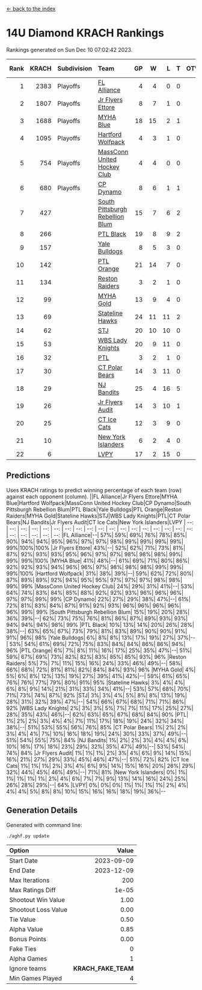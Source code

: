 [<- back to the index](readme.md)
# 14U Diamond KRACH Rankings
Rankings generated on Sun Dec 10 07:02:42 2023.

Rank|KRACH|Subdivision|Team|GP|W|L|T|OTW|OTL|SoS|Exp Wins|Win Diff
---:|---:|:---|:---|---:|---:|---:|---:|---:|---:|---:|---:|---:
1|2383|Playoffs|[FL Alliance](https://gamesheetstats.com/seasons/3663/teams/156905/schedule)|4|4|0|0|0|0|77|4.8|-0.0
2|1807|Playoffs|[Jr Flyers Ettore](https://gamesheetstats.com/seasons/3663/teams/140817/schedule)|8|7|1|0|0|1|342|7.9|0.0
3|1688|Playoffs|[MYHA Blue](https://gamesheetstats.com/seasons/3663/teams/140816/schedule)|18|15|2|1|2|0|342|16.4|0.0
4|1095|Playoffs|[Hartford Wolfpack](https://gamesheetstats.com/seasons/3663/teams/140814/schedule)|4|3|1|0|0|1|492|3.9|0.0
5|754|Playoffs|[MassConn United Hockey Club](https://gamesheetstats.com/seasons/3663/teams/140810/schedule)|4|4|0|0|0|0|23|4.9|0.0
6|680|Playoffs|[CP Dynamo](https://gamesheetstats.com/seasons/3663/teams/140823/schedule)|8|6|1|1|0|0|286|7.4|0.0
7|427||[South Pittsburgh Rebellion Blum](https://gamesheetstats.com/seasons/3663/teams/140812/schedule)|15|7|6|2|0|0|715|8.9|0.0
8|266||[PTL Black](https://gamesheetstats.com/seasons/3663/teams/140815/schedule)|19|8|9|2|0|0|797|9.8|-0.0
9|157||[Yale Bulldogs](https://gamesheetstats.com/seasons/3663/teams/156906/schedule)|8|5|3|0|1|0|125|5.9|0.0
10|142||[PTL Orange](https://gamesheetstats.com/seasons/3663/teams/140821/schedule)|21|14|7|0|1|1|149|14.9|0.0
11|134||[Reston Raiders](https://gamesheetstats.com/seasons/3663/teams/140829/schedule)|3|2|1|0|0|0|124|2.9|0.0
12|99||[MYHA Gold](https://gamesheetstats.com/seasons/3663/teams/140824/schedule)|13|9|4|0|0|1|55|9.9|0.0
13|69||[Stateline Hawks](https://gamesheetstats.com/seasons/3663/teams/140813/schedule)|24|11|11|2|1|1|260|12.9|0.0
14|62||[STJ](https://gamesheetstats.com/seasons/3663/teams/140822/schedule)|20|10|10|0|1|0|161|10.9|0.0
15|53||[WBS Lady Knights](https://gamesheetstats.com/seasons/3663/teams/140825/schedule)|20|9|11|0|0|0|304|9.9|0.0
16|32||[PTL](https://gamesheetstats.com/seasons/3663/teams/140827/schedule)|3|2|1|0|0|0|18|2.9|0.0
17|30||[CT Polar Bears](https://gamesheetstats.com/seasons/3663/teams/140818/schedule)|14|3|11|0|0|0|485|3.9|0.0
18|29||[NJ Bandits](https://gamesheetstats.com/seasons/3663/teams/140811/schedule)|25|4|16|5|0|0|444|7.4|0.0
19|26||[Jr Flyers Audit](https://gamesheetstats.com/seasons/3663/teams/140819/schedule)|14|3|10|1|0|0|155|4.4|0.0
20|25||[CT Ice Cats](https://gamesheetstats.com/seasons/3663/teams/140826/schedule)|12|3|9|0|0|1|301|3.9|0.0
21|10||[New York Islanders](https://gamesheetstats.com/seasons/3663/teams/140832/schedule)|6|2|4|0|0|0|33|2.9|0.0
22|6||[LVPY](https://gamesheetstats.com/seasons/3663/teams/140820/schedule)|17|2|15|0|0|0|56|2.9|0.0

## Predictions
Uses KRACH ratings to predict winning percentage of each team (row) against each opponent (column).
||FL Alliance|Jr Flyers Ettore|MYHA Blue|Hartford Wolfpack|MassConn United Hockey Club|CP Dynamo|South Pittsburgh Rebellion Blum|PTL Black|Yale Bulldogs|PTL Orange|Reston Raiders|MYHA Gold|Stateline Hawks|STJ|WBS Lady Knights|PTL|CT Polar Bears|NJ Bandits|Jr Flyers Audit|CT Ice Cats|New York Islanders|LVPY
| --: | --: | --: | --: | --: | --: | --: | --: | --: | --: | --: | --: | --: | --: | --: | --: | --: | --: | --: | --: | --: | --: | --: 
|FL Alliance|--| 57%| 59%| 69%| 76%| 78%| 85%| 90%| 94%| 94%| 95%| 96%| 97%| 97%| 98%| 99%| 99%| 99%| 99%| 99%|100%|100%
|Jr Flyers Ettore| 43%|--| 52%| 62%| 71%| 73%| 81%| 87%| 92%| 93%| 93%| 95%| 96%| 97%| 97%| 98%| 98%| 98%| 99%| 99%| 99%|100%
|MYHA Blue| 41%| 48%|--| 61%| 69%| 71%| 80%| 86%| 92%| 92%| 93%| 94%| 96%| 96%| 97%| 98%| 98%| 98%| 99%| 99%| 99%|100%
|Hartford Wolfpack| 31%| 38%| 39%|--| 59%| 62%| 72%| 80%| 87%| 89%| 89%| 92%| 94%| 95%| 95%| 97%| 97%| 97%| 98%| 98%| 99%| 99%
|MassConn United Hockey Club| 24%| 29%| 31%| 41%|--| 53%| 64%| 74%| 83%| 84%| 85%| 88%| 92%| 92%| 93%| 96%| 96%| 96%| 97%| 97%| 99%| 99%
|CP Dynamo| 22%| 27%| 29%| 38%| 47%|--| 61%| 72%| 81%| 83%| 84%| 87%| 91%| 92%| 93%| 96%| 96%| 96%| 96%| 96%| 99%| 99%
|South Pittsburgh Rebellion Blum| 15%| 19%| 20%| 28%| 36%| 39%|--| 62%| 73%| 75%| 76%| 81%| 86%| 87%| 89%| 93%| 93%| 94%| 94%| 94%| 98%| 99%
|PTL Black| 10%| 13%| 14%| 20%| 26%| 28%| 38%|--| 63%| 65%| 67%| 73%| 79%| 81%| 83%| 89%| 90%| 90%| 91%| 91%| 96%| 98%
|Yale Bulldogs|  6%|  8%|  8%| 13%| 17%| 19%| 27%| 37%|--| 53%| 54%| 61%| 69%| 72%| 75%| 83%| 84%| 84%| 86%| 86%| 94%| 96%
|PTL Orange|  6%|  7%|  8%| 11%| 16%| 17%| 25%| 35%| 47%|--| 51%| 59%| 67%| 69%| 73%| 82%| 82%| 83%| 85%| 85%| 93%| 96%
|Reston Raiders|  5%|  7%|  7%| 11%| 15%| 16%| 24%| 33%| 46%| 49%|--| 58%| 66%| 68%| 72%| 81%| 81%| 82%| 84%| 84%| 93%| 96%
|MYHA Gold|  4%|  5%|  6%|  8%| 12%| 13%| 19%| 27%| 39%| 41%| 42%|--| 59%| 61%| 65%| 76%| 76%| 77%| 79%| 80%| 91%| 95%
|Stateline Hawks|  3%|  4%|  4%|  6%|  8%|  9%| 14%| 21%| 31%| 33%| 34%| 41%|--| 53%| 57%| 68%| 70%| 71%| 73%| 74%| 87%| 92%
|STJ|  3%|  3%|  4%|  5%|  8%|  8%| 13%| 19%| 28%| 31%| 32%| 39%| 47%|--| 54%| 66%| 67%| 68%| 71%| 71%| 86%| 92%
|WBS Lady Knights|  2%|  3%|  3%|  5%|  7%|  7%| 11%| 17%| 25%| 27%| 28%| 35%| 43%| 46%|--| 62%| 63%| 65%| 67%| 68%| 84%| 90%
|PTL|  1%|  2%|  2%|  3%|  4%|  4%|  7%| 11%| 17%| 18%| 19%| 24%| 32%| 34%| 38%|--| 51%| 53%| 55%| 56%| 76%| 85%
|CT Polar Bears|  1%|  2%|  2%|  3%|  4%|  4%|  7%| 10%| 16%| 18%| 19%| 24%| 30%| 33%| 37%| 49%|--| 51%| 54%| 55%| 75%| 84%
|NJ Bandits|  1%|  2%|  2%|  3%|  4%|  4%|  6%| 10%| 16%| 17%| 18%| 23%| 29%| 32%| 35%| 47%| 49%|--| 53%| 54%| 74%| 84%
|Jr Flyers Audit|  1%|  1%|  1%|  2%|  3%|  4%|  6%|  9%| 14%| 15%| 16%| 21%| 27%| 29%| 33%| 45%| 46%| 47%|--| 51%| 72%| 82%
|CT Ice Cats|  1%|  1%|  1%|  2%|  3%|  4%|  6%|  9%| 14%| 15%| 16%| 20%| 26%| 29%| 32%| 44%| 45%| 46%| 49%|--| 71%| 81%
|New York Islanders|  0%|  1%|  1%|  1%|  1%|  1%|  2%|  4%|  6%|  7%|  7%|  9%| 13%| 14%| 16%| 24%| 25%| 26%| 28%| 29%|--| 64%
|LVPY|  0%|  0%|  0%|  1%|  1%|  1%|  1%|  2%|  4%|  4%|  4%|  5%|  8%|  8%| 10%| 15%| 16%| 16%| 18%| 19%| 36%|--

## Generation Details

Generated with command line:
```
./aghf.py update
```

| Option | Value |
| :----- | ----: |
| Start Date | 2023-09-09 |
| End Date | 2023-12-09 |
| Max Iterations | 200 |
| Max Ratings Diff | 1e-05 |
| Shootout Win Value | 1.00 |
| Shootout Loss Value | 0.00 |
| Tie Value | 0.50 |
| Alpha Value | 0.85 |
| Bonus Points | 0.00 |
| Fake Ties | 0 |
| Alpha Games | 1 |
| Ignore teams | __KRACH_FAKE_TEAM__ |
| Min Games Played | 4 |

